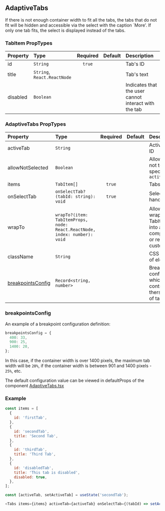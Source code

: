 ## AdaptiveTabs

If there is not enough container width to fit all the tabs, the tabs that do not fit will be hidden and accessible via the select
with the caption `More'. If only one tab fits, the select is displayed instead of the tabs.

### TabItem PropTypes

| Property | Type                        | Required | Default | Description                                          |
| :------- | :-------------------------- | :------: | :------ | :--------------------------------------------------- |
| id       | `String`                    |  `true`  |         | Tab's ID                                             |
| title    | `String`, `React.ReactNode` |          |         | Tab's text                                           |
| disabled | `Boolean`                   |          |         | Indicates that the user cannot interact with the tab |

### AdaptiveTabs PropTypes

| Property                                | Type                                                                      | Required | Default | Description                                                        |
| :-------------------------------------- | :------------------------------------------------------------------------ | :------: | :------ | :----------------------------------------------------------------- |
| activeTab                               | `String`                                                                  |          |         | Active Tab ID                                                      |
| allowNotSelected                        | `Boolean`                                                                 |          |         | Allows you not to specify `activeTab`                              |
| items                                   | `TabItem[]`                                                               |  `true`  |         | Tabs Array                                                         |
| onSelectTab                             | `onSelectTab?(tabId: string): void`                                       |  `true`  |         | Select tab handler                                                 |
| wrapTo                                  | `wrapTo?(item: TabItemProps, node: React.ReactNode, index: number): void` |          |         | Allows to wrap TabItem into another component or render custom tab |
| className                               | `String`                                                                  |          |         | CSS-class of element                                               |
| [breakpointsConfig](#breakpointsConfig) | `Record<string, number>`                                                  |          |         | Breakpoints config which control the thersholds of tab size.       |

### breakpointsConfig

An example of a breakpoint configuration definition:

```js
breakpointsConfig = {
  400: 33,
  900: 25,
  1400: 20,
};
```

In this case, if the container width is over 1400 pixels, the maximum tab width will be `20%`, if the container width is between 901 and 1400 pixels - `25%`, etc.

The default configuration value can be viewed in defaultProps of the component [AdaptiveTabs.tsx](/src/components/AdaptiveTabs/AdaptiveTabs.tsx)

### Example

```js
const items = [
  {
    id: 'firstTab',
  },
  {
    id: 'secondTab',
    title: 'Second Tab',
  },
  {
    id: 'thirdTab',
    title: 'Third Tab',
  },
  {
    id: 'disabledTab',
    title: 'This tab is disabled',
    disabled: true,
  },
];

const [activeTab, setActiveTab] = useState('secondTab');

<Tabs items={items} activeTab={activeTab} onSelectTab={(tabId) => setActiveTab(tabId)} />;
```
